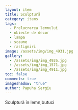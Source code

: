 ```yaml
---
layout: item
title: Sculptură
category: items
tags:
  - Prelucrarea lemnului
  - obiecte de decor
  - lampa
  - scaune
  - rastigniri
image: /assets/img/img_4931.jpg
gallery:
  - /assets/img/img_4926.jpg
  - /assets/img/img_1571.jpg
  - /assets/img/img_4911.jpg
toc: false
comments: true
imageshadow: "true"
author: Papuha Sergiu
---
```

Sculptură în lemn,butuci
